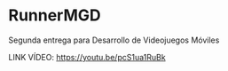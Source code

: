 # RunnerMGD
 Segunda entrega para Desarrollo de Videojuegos Móviles
 
 LINK VÍDEO: https://youtu.be/pcS1ua1RuBk
